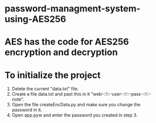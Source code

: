 # password-managment-system-using-AES256

# AES has the code for AES256 encryption and decryption

# To initialize the project
1. Delete the current "data.txt" file.
2. Create a file data.txt and past this in it "web-::!::-user-::!::-pass-::!::-note".
3. Open the file createEncData.py and make sure you change the password in it.
4. Open app.pyw and enter the password you created in step 3.
